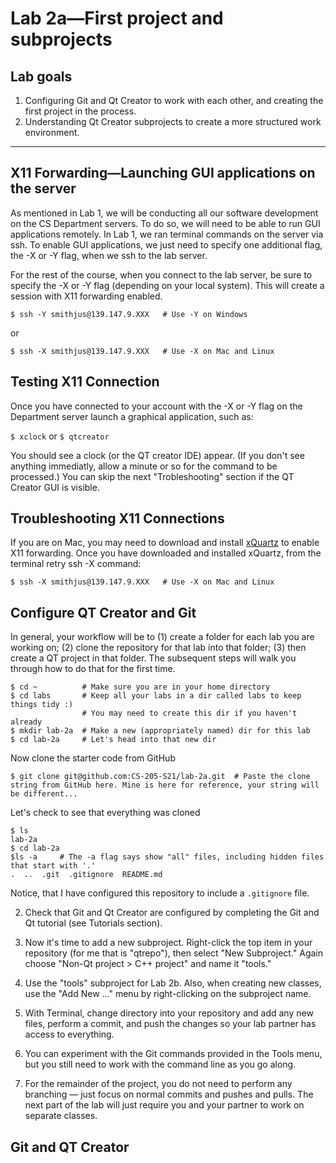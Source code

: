# Lab 2a—First project and subprojects

## Lab goals
1. Configuring Git and Qt Creator to work with each other, and creating the first project in the process.
2. Understanding Qt Creator subprojects to create a more structured work environment.

--------------------------------

## X11 Forwarding—Launching GUI applications on the server

As mentioned in Lab 1, we will be conducting all our software development on the CS Department servers. To do so, we will need to be able to run GUI applications remotely. In Lab 1, we ran terminal commands on the server via ssh. To enable GUI applications, we just need to specify one additional flag, the -X or -Y flag, when we ssh to the lab server.

For the rest of the course, when you connect to the lab server, be sure to specify the -X or -Y flag (depending on your local system). This will create a session with X11 forwarding enabled.

```
$ ssh -Y smithjus@139.147.9.XXX   # Use -Y on Windows
```
or
```
$ ssh -X smithjus@139.147.9.XXX   # Use -X on Mac and Linux
```


## Testing X11 Connection
Once you have connected to your account with the -X or -Y flag on the Department server launch a graphical application, such as:

```$ xclock```
or
```$ qtcreator```

You should see a clock (or the QT creator IDE) appear. (If you don't see anything immediatly, allow a minute or so for the command to be processed.) You can skip the next "Trobleshooting" section if the QT Creator GUI is visible.

## Troubleshooting X11 Connections

If you are on Mac, you may need to download and install [xQuartz](https://www.xquartz.org) to enable X11 forwarding. Once you have downloaded and installed xQuartz, from the terminal retry ssh -X command:

```
$ ssh -X smithjus@139.147.9.XXX   # Use -X on Mac and Linux
```


## Configure QT Creator and Git
In general, your workflow will be to (1) create a folder for each lab you are working on; (2) clone the repository for that lab into that folder; (3) then create a QT project in that folder. The subsequent steps will walk you through how to do that for the first time.

```
$ cd ~          # Make sure you are in your home directory
$ cd labs       # Keep all your labs in a dir called labs to keep things tidy :)
                # You may need to create this dir if you haven't already
$ mkdir lab-2a  # Make a new (appropriately named) dir for this lab
$ cd lab-2a     # Let's head into that new dir
```

Now clone the starter code from GitHub

```
$ git clone git@github.com:CS-205-S21/lab-2a.git  # Paste the clone string from GitHub here. Mine is here for reference, your string will be different...
```

Let's check to see that everything was cloned
```
$ ls
lab-2a
$ cd lab-2a
$ls -a     # The -a flag says show "all" files, including hidden files that start with '.'
.  ..  .git  .gitignore  README.md
```

Notice, that I have configured this repository to include a ```.gitignore``` file. 




2. Check that Git and Qt Creator are configured by completing the Git and Qt tutorial (see Tutorials section).


3. Now it's time to add a new subproject. Right-click the top item in your repository (for me that is "qtrepo"), then select "New Subproject." Again choose "Non-Qt project > C++ project" and name it "tools."


4. Use the "tools" subproject for Lab 2b. Also, when creating new classes, use the "Add New ..." menu by right-clicking on the subproject name.

5. With Terminal, change directory into your repository and add any new files, perform a commit, and push the changes so your lab partner has access to everything.

6. You can experiment with the Git commands provided in the Tools menu, but you still need to work with the command line as you go along.

7. For the remainder of the project, you do not need to perform any branching — just focus on normal commits and pushes and pulls. The next part of the lab will just require you and your partner to work on separate classes.

## Git and QT Creator
